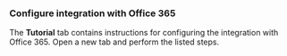 ### Configure integration with Office 365

The **Tutorial** tab contains instructions for configuring the integration with Office 365. Open a new tab and perform the listed steps.
